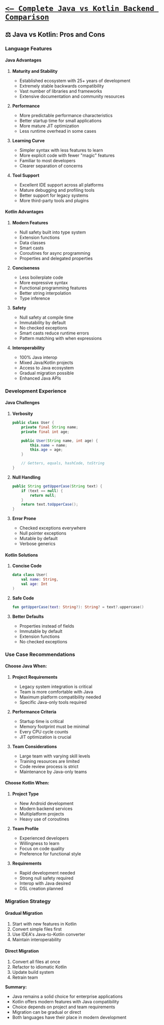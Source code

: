 # [`<— Complete Java vs Kotlin Backend Comparison`](../JavaVsKotlin.md)

## ⚖️ Java vs Kotlin: Pros and Cons

### Language Features

#### Java Advantages

1. **Maturity and Stability**

   - Established ecosystem with 25+ years of development
   - Extremely stable backwards compatibility
   - Vast number of libraries and frameworks
   - Extensive documentation and community resources

2. **Performance**

   - More predictable performance characteristics
   - Better startup time for small applications
   - More mature JIT optimization
   - Less runtime overhead in some cases

3. **Learning Curve**

   - Simpler syntax with less features to learn
   - More explicit code with fewer "magic" features
   - Familiar to most developers
   - Clearer separation of concerns

4. **Tool Support**
   - Excellent IDE support across all platforms
   - Mature debugging and profiling tools
   - Better support for legacy systems
   - More third-party tools and plugins

#### Kotlin Advantages

1. **Modern Features**

   - Null safety built into type system
   - Extension functions
   - Data classes
   - Smart casts
   - Coroutines for async programming
   - Properties and delegated properties

2. **Conciseness**

   - Less boilerplate code
   - More expressive syntax
   - Functional programming features
   - Better string interpolation
   - Type inference

3. **Safety**

   - Null safety at compile time
   - Immutability by default
   - No checked exceptions
   - Smart casts reduce runtime errors
   - Pattern matching with when expressions

4. **Interoperability**
   - 100% Java interop
   - Mixed Java/Kotlin projects
   - Access to Java ecosystem
   - Gradual migration possible
   - Enhanced Java APIs

### Development Experience

#### Java Challenges

1. **Verbosity**

   ```java
   public class User {
       private final String name;
       private final int age;

       public User(String name, int age) {
           this.name = name;
           this.age = age;
       }

       // Getters, equals, hashCode, toString
   }
   ```

2. **Null Handling**

   ```java
   public String getUpperCase(String text) {
       if (text == null) {
           return null;
       }
       return text.toUpperCase();
   }
   ```

3. **Error Prone**
   - Checked exceptions everywhere
   - Null pointer exceptions
   - Mutable by default
   - Verbose generics

#### Kotlin Solutions

1. **Concise Code**

   ```kotlin
   data class User(
       val name: String,
       val age: Int
   )
   ```

2. **Safe Code**

   ```kotlin
   fun getUpperCase(text: String?): String? = text?.uppercase()
   ```

3. **Better Defaults**
   - Properties instead of fields
   - Immutable by default
   - Extension functions
   - No checked exceptions

### Use Case Recommendations

#### Choose Java When:

1. **Project Requirements**

   - Legacy system integration is critical
   - Team is more comfortable with Java
   - Maximum platform compatibility needed
   - Specific Java-only tools required

2. **Performance Criteria**

   - Startup time is critical
   - Memory footprint must be minimal
   - Every CPU cycle counts
   - JIT optimization is crucial

3. **Team Considerations**
   - Large team with varying skill levels
   - Training resources are limited
   - Code review process is strict
   - Maintenance by Java-only teams

#### Choose Kotlin When:

1. **Project Type**

   - New Android development
   - Modern backend services
   - Multiplatform projects
   - Heavy use of coroutines

2. **Team Profile**

   - Experienced developers
   - Willingness to learn
   - Focus on code quality
   - Preference for functional style

3. **Requirements**
   - Rapid development needed
   - Strong null safety required
   - Interop with Java desired
   - DSL creation planned

### Migration Strategy

#### Gradual Migration

1. Start with new features in Kotlin
2. Convert simple files first
3. Use IDEA's Java-to-Kotlin converter
4. Maintain interoperability

#### Direct Migration

1. Convert all files at once
2. Refactor to idiomatic Kotlin
3. Update build system
4. Retrain team

**Summary:**

- Java remains a solid choice for enterprise applications
- Kotlin offers modern features with Java compatibility
- Choice depends on project and team requirements
- Migration can be gradual or direct
- Both languages have their place in modern development
